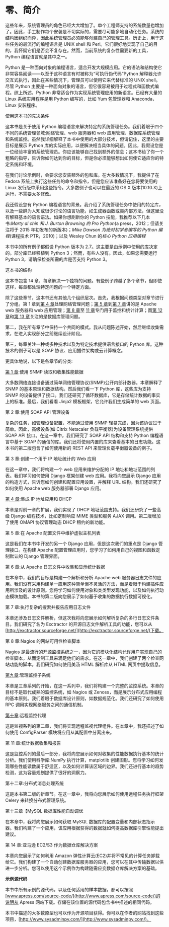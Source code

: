 # 零、简介

这些年来，系统管理员的角色已经大大增加了。单个工程师支持的系统数量也增加了。因此，手工制作每个安装是不切实际的，需要尽可能多地自动化任务。系统的结构因组织而异，因此系统管理员必须能够创建自己的管理工具。历史上，用于这些任务的最流行的编程语言是 UNIX shell 和 Perl。它们很好地实现了自己的目的，我怀疑它们是否会不复存在。然而，当前系统的复杂性需要新的工具，Python 编程语言就是其中之一。

Python 是一种面向对象的编程语言，适合开发大规模应用。它的语法和结构使它非常容易阅读——以至于这种语言有时被称为“可执行伪代码”Python 解释器允许交互式执行，因此在某些情况下，管理员可以使用它来代替标准的 UNIX shell。尽管 Python 主要是一种面向对象的语言，但它很容易被用于过程式和函数式编程。综上所述，Python 非常适合作为实现系统管理应用的新语言。已经有大量的 Linux 系统实用程序是用 Python 编写的，比如 Yum 包管理器和 Anaconda，Linux 安装程序。

使用这本书的先决条件

这本书是关于使用 Python 编程语言来解决特定的系统管理任务。我们着眼于四个不同的系统管理领域:网络管理、web 服务器和 web 应用管理、数据库系统管理和系统监控。虽然我详细解释了本书中使用的大部分技术，但请记住，这里的主要目标是展示 Python 库的实际应用，以便解决相当具体的问题。因此，我假设您是一位经验丰富的系统管理员。你应该能够自己找到额外的信息；这本书给了你一个粗略的指导，告诉你如何达到你的目标，但是你必须能够想出如何使它适应你的特定系统和环境。

在我们讨论示例时，会要求您安装额外的包和库。在大多数情况下，我提供了在 Fedora 系统上执行这些任务的命令和指令，但是您应该准备好在您将要使用的 Linux 发行版中采用这些指令。大多数例子也可以在最近的 OS X 版本(10.10.X)上运行，不需要太多修改。

我还假设您有 Python 编程语言的背景。我介绍了系统管理任务中使用的特定库，以及一些鲜为人知或很少讨论的语言功能，如生成器函数或类内部方法，但这里没有解释基本的语言语法。如果你想刷新你的 Python 技能，我推荐以下几本书:*Marty al chin 和 J. Burton Browning 的 Pro Python*(a press，2012；但请关注将于 2015 年初发布的新版本)；*Mike Dawson 为绝对初学者编写的 Python 编程*(课程技术 PTR，2010)；以及 Wesley Chun 的*核心 Python 应用编程*

本书中的所有例子都假设 Python 版本为 2.7。这主要是由示例中使用的库决定的。部分库已经移植到 Python 3；然而，有些人没有。因此，如果您需要运行 Python 3，请确保检查所需的库是否支持 Python 3。

这本书的结构

这本书包含 14 章，每章解决一个独特的问题。有些例子跨越了多个章节，但即使这样，每章都处理特定问题的一个特定方面。

除了这些章节，这本书还有其他几个组织层次。首先，我根据问题类型对章节进行了分组。第 1 章到[第 4 章](04.html)处理网络管理问题；[第 5 章](05.html)到[第 7 章](07.html)讲的是 Apache web 服务器和 web 应用管理；[第 8 章](08.html)至 [11 章](11.html)专门用于监控和统计计算；而[第 12 章](12.html)和[第 13 章](13.html)关注的是数据库管理问题。

第二，我在所有章节中保持一个共同的模式。我从问题陈述开始，然后继续收集需求，在进入实现部分之前继续设计阶段。

第三，每章关注一种或多种技术以及为特定技术提供语言接口的 Python 库。这种技术的例子可以是 SOAP 协议、应用插件架构或云计算概念。

更具体地说，以下是各章节的分类:

[第 1 章](01.html):使用 SNMP 读取和收集性能数据

大多数网络连接设备通过简单网络管理协议(SNMP)公开内部计数器。本章解释了 SNMP 的基本原理和数据结构。然后我们看一下 Python 库，这些库为支持 SNMP 的设备提供了接口。我们还研究了循环数据库，它是存储统计数据的事实上的标准。最后，我们看看 Jinja2 模板框架，它允许我们生成简单的 web 页面。

第 2 章:使用 SOAP API 管理设备

复杂的任务，如管理设备配置，不能通过使用 SNMP 轻易完成，因为该协议过于简单。因此，高级设备(如 Citrix Netscaler 负载平衡器)为设备管理系统提供 SOAP API 接口。在这一章中，我们研究了 SOAP API 结构和支持 Python 编程语言中基于 SOAP 的通信的库。我们还将使用内置的库来查看基本的日志功能。这本书的第二版包含了如何使用新的 REST API 来管理负载平衡器设备的例子。

第 3 章:创建一个用于 IP 地址统计的 Web 应用

在这一章中，我们将构建一个 web 应用来维护分配的 IP 地址和地址范围的列表。我们学习如何使用 Django 框架创建 web 应用。我将向您展示 Django 应用的构造方式，告诉您如何创建和配置应用设置，并解释 URL 结构。我们还研究了如何使用 Apache web 服务器部署 Django 应用。

[第 4 章](04.html):集成 IP 地址应用和 DHCP

本章是对前一章的扩展，我们实现了 DHCP 地址范围支持。我们还研究了一些高级 Django 编程技术，比如定制响应 MIME 类型和服务 AJAX 调用。第二版增加了使用 OMAPI 协议管理动态 DHCP 租约的新功能。

第 5 章:在 Apache 配置文件中维护虚拟主机列表

这是我们在本书中开发的另一个 Django 应用，但是这次我们的重点是 Django 管理接口。在构建 Apache 配置管理应用时，您学习了如何用自己的视图和函数定制默认的 Django 管理界面。

第 6 章:从 Apache 日志文件中收集和显示统计数据

在本章中，我们的目标是构建一个解析和分析 Apache web 服务器日志文件的应用。我们没有采用构建单一应用这种简单但不灵活的方法，而是着眼于构建插件应用所涉及的设计原则。您将学习如何使用对象和类类型发现功能，以及如何执行动态模块加载。本书的第二版向您展示了如何基于收集的数据执行数据可视化。

第 7 章:执行复杂的搜索并报告应用日志文件

本章还涉及日志文件解析，但这次我将向您展示如何解析复杂的多行日志文件条目。我们研究了名为 Exctractor 的开源日志文件解析工具的功能，您可以从[http://exctractor.sourceforge.net/](http://exctractor.sourceforge.net/)下载。

第 8 章:Nagios 的网站可用性检查脚本

Nagios 是最流行的开源监控系统之一，因为它的模块化结构允许用户实现自己的检查脚本，从而定制工具来满足他们的需求。在这一章中，我们创建了两个检查网站功能的脚本。我们研究如何使用美汤 HTML 解析库从 HTML 网页中提取信息。

[第九章](09.html):管理监控子系统

本章是三章系列的开始，在这一系列中，我们将构建一个完整的监控系统。本章的目标不是取代成熟的监控系统，如 Nagios 或 Zenoss，而是展示分布式应用编程的基本原则。我们着眼于数据库设计原则，如数据规范化。我们还研究了如何使用 RPC 调用实现网络服务之间的通信机制。

[第十章](10.html):远程监控代理

这是监视系列的第二章，我们将实现远程监视代理组件。在本章中，我还描述了如何使用 ConfigParser 模块将应用从其配置中分离出来。

第 11 章:统计数据收集和报告

这是监控系列的最后一部分，我将向您展示如何对收集的性能数据执行基本的统计分析。我们使用科学库:NumPy 执行计算，matplotlib 创建图形。您将学习如何发现哪些性能读数属于舒适区，以及如何计算该区域的边界。我们还进行基本的趋势检测，这为容量规划提供了很好的洞察力。

第十二章:分布式消息处理系统

这是本书第二版的新章节。在这一章中，我将向您展示如何使用远程任务执行框架 Celery 来转换分布式管理系统。

第十三章【MySQL 数据库性能自动调优

在本章中，我将向您展示如何获取 MySQL 数据库的配置变量和内部状态指示器。我们构建了一个应用，该应用根据获得的数据就如何提高数据库引擎性能提出建议。

第 14 章:亚马逊 EC2/S3 作为数据仓库解决方案

本章向您展示了如何利用 Amazon 弹性计算云(EC2)并将不常见的计算任务卸载给它。我们构建了一个自动创建数据库服务器的应用，您可以在其中传输数据以供进一步分析。您可以使用这个示例作为构建随需应变数据仓库解决方案的基础。

**示例源代码**

本书中所有示例的源代码，以及任何适用的样本数据，都可以按照[www.apress.com/source-code/](http://www.apress.com/source-code/)的说明从 Apress 网站下载。存储在该位置的源代码包含书中描述的相同代码。

本书中描述的大多数原型也可以作为开源项目获得。你可以在作者的网站找到这些项目，[http://www.sysadminpy.com/](http://www.sysadminpy.com/)。